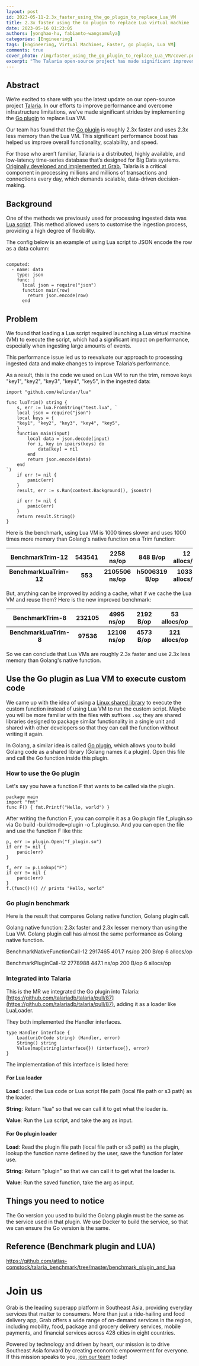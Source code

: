 ```yaml
---
layout: post
id: 2023-05-11-2.3x_faster_using_the_go_plugin_to_replace_Lua_VM
title: 2.3x faster using the Go plugin to replace Lua virtual machine
date: 2023-05-16 01:23:05
authors: [yonghao-hu, fabianto-wangsamulya]
categories: [Engineering]
tags: [Engineering, Virtual Machines, Faster, go plugin, Lua VM]
comments: true
cover_photo: /img/faster_using_the_go_plugin_to_replace_Lua_VM/cover.png
excerpt: "The Talaria open-source project has made significant improvements by replacing Lua VM with the Go plugin resulting in 2.3x faster performance and memory usage reduction. Talaria is a time-series database designed for Big Data systems used to process millions of transactions and connections daily at Grab, requiring scalable data-driven decision-making."
---
```


## Abstract
We’re excited to share with you the latest update on our open-source project [Talaria](https://github.com/kelindar/talaria). In our efforts to improve performance and overcome infrastructure limitations, we’ve made significant strides by implementing the [Go plugin](https://pkg.go.dev/plugin) to replace Lua VM.


Our team has found that the [Go plugin](https://pkg.go.dev/plugin) is roughly 2.3x faster and uses 2.3x less memory than the Lua VM. This significant performance boost has helped us improve overall functionality, scalability, and speed.


For those who aren’t familiar, Talaria is a distributed, highly available, and low-latency time-series database that’s designed for Big Data systems. [Originally developed and implemented at Grab](https://engineering.grab.com/big-data-real-time-presto-talariadb), Talaria is a critical component in processing millions and millions of transactions and connections every day, which demands scalable, data-driven decision-making.


## Background
One of the methods we previously used for processing ingested data was [Lua script](https://github.com/talariadb/talaria/blob/51560d23faed1c0d8174531142ef3314cfdc86b1/internal/scripting/script_test.go#L14). This method allowed users to customise the ingestion process, providing a high degree of flexibility.


The config below is an example of using Lua script to JSON encode the row as a data column:
~~~

computed:
  - name: data
    type: json
    func: |
      local json = require("json")
      function main(row)
        return json.encode(row)
      end     
~~~

## Problem
We found that loading a Lua script required launching a Lua virtual machine (VM) to execute the script, which had a significant impact on performance, especially when ingesting large amounts of events.


This performance issue led us to reevaluate our approach to processing ingested data and make changes to improve Talaria’s performance.


As a result, this is the code we used on Lua VM to run the trim, remove keys "key1", "key2", "key3", "key4", "key5", in the ingested data:

~~~
import "github.com/kelindar/lua"

func luaTrim() string {
    s, err := lua.FromString("test.lua", `
    local json = require("json")
    local keys = {
    "key1", "key2", "key3", "key4", "key5",
    }
    function main(input)
        local data = json.decode(input)
        for i, key in ipairs(keys) do
            data[key] = nil
        end
        return json.encode(data)
    end
`)
    if err != nil {
        panic(err)
    }
    result, err := s.Run(context.Background(), jsonstr)

    if err != nil {
        panic(err)
    }
    return result.String()
}
~~~

Here is the benchmark, using Lua VM is 1000 times slower and uses 1000 times more memory than Golang's native function on a Trim function:

<table class="table">
  <thead>
    <tr>
      <th>BenchmarkTrim-12</th>
      <th>543541 </th>
      <th>2258 ns/op</th>
      <th>848 B/op</th>
      <th>12 allocs/op</th>
    </tr>
  </thead>
  <thead>
    <tr>
      <th>BenchmarkLuaTrim-12</th>
      <th>553</th>
      <th>2105506 ns/op</th>
      <th>h5006319 B/op</th>
      <th>10335 allocs/op</th>
    </tr>
  </thead>
</table>

But, anything can be improved by adding a cache, what if we cache the Lua VM and reuse them? Here is the new improved benchmark:

<table class="table">
  <thead>
    <tr>
      <th>BenchmarkTrim-8</th>
      <th>232105 </th>
      <th>4995 ns/op </th>
      <th> 2192 B/op </th>
      <th>53 allocs/op</th>
    </tr>
  </thead>
  <thead>
    <tr>
      <th>BenchmarkLuaTrim-8</th>
      <th>97536</th>
      <th>12108 ns/op </th>
      <th>4573 B/op </th>
      <th> 121 allocs/op</th>
    </tr>
  </thead>
</table>

So we can conclude that Lua VMs are roughly 2.3x faster and use 2.3x less memory than Golang's native function.

## Use the Go plugin as Lua VM to execute custom code
We came up with the idea of using a [Linux shared library](https://developer.ibm.com/tutorials/l-dynamic-libraries/) to execute the custom function instead of using Lua VM to run the custom script. Maybe you will be more familiar with the files with suffixes `.so`; they are shared libraries designed to package similar functionality in a single unit and shared with other developers so that they can call the function without writing it again.


In Golang, a similar idea is called [Go plugin](https://pkg.go.dev/plugin), which allows you to build Golang code as a shared library (Golang names it a plugin). Open this file and call the Go function inside this plugin.

### How to use the Go plugin
Let's say you have a function F that wants to be called via the plugin.

~~~
package main
import "fmt"
func F() { fmt.Printf("Hello, world") }
~~~

After writing the function F, you can compile it as a Go plugin file f_plugin.so via Go build -buildmode=plugin -o f_plugin.so. And you can open the file and use the function F like this:

~~~
p, err := plugin.Open("f_plugin.so")
if err != nil {
    panic(err)
}

f, err := p.Lookup("F")
if err != nil {
    panic(err)
}
f.(func())() // prints "Hello, world"

~~~

### Go plugin benchmark
Here is the result that compares Golang native function, Golang plugin call.

Golang native function: 2.3x faster and 2.3x lesser memory than using the Lua VM.
Golang plugin call has almost the same performance as Golang native function.

BenchmarkNativeFunctionCall-12  2917465            401.7 ns/op           200 B/op       6 allocs/op

BenchmarkPluginCall-12          2778988            447.1 ns/op           200 B/op          6 allocs/op


### Integrated into Talaria
This is the MR we integrated the Go plugin into Talaria: [https://github.com/talariadb/talaria/pull/87](https://github.com/talariadb/talaria/pull/87), adding it as a loader like LuaLoader.


They both implemented the Handler interfaces.

~~~
type Handler interface {
    Load(uriOrCode string) (Handler, error)
    String() string
    Value(map[string]interface{}) (interface{}, error)
}
~~~
The implementation of this interface is listed here:

#### For Lua loader

**Load**: Load the Lua code or Lua script file path (local file path or s3 path) as the loader.

**String**: Return "lua" so that we can call it to get what the loader is.

**Value**: Run the Lua script, and take the arg as input.

#### For Go plugin loader

**Load**: Read the plugin file path (local file path or s3 path) as the plugin, lookup the function name defined by the user, save the function for later use.

**String**: Return "plugin" so that we can call it to get what the loader is.

**Value**: Run the saved function, take the arg as input.

## Things you need to notice
The Go version you used to build the  Golang plugin must be the same as the service used in that plugin. We use Docker to build the service, so that we can ensure the Go version is the same.


## Reference (Benchmark plugin and LUA)
https://github.com/atlas-comstock/talaria_benchmark/tree/master/benchmark_plugin_and_lua

# Join us
Grab is the leading superapp platform in Southeast Asia, providing everyday services that matter to consumers. More than just a ride-hailing and food delivery app, Grab offers a wide range of on-demand services in the region, including mobility, food, package and grocery delivery services, mobile payments, and financial services across 428 cities in eight countries.
 
Powered by technology and driven by heart, our mission is to drive Southeast Asia forward by creating economic empowerment for everyone. If this mission speaks to you, [join our team](https://grab.careers/) today!


